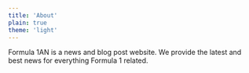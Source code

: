```yaml
---
title: 'About'
plain: true
theme: 'light'
---
```

Formula 1AN is a news and blog post website. We provide the latest and best news for everything Formula 1 related.
